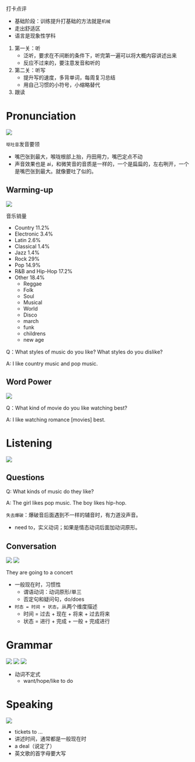 打卡点评

- 基础阶段：训练提升打基础的方法就是`机械`
- 走出舒适区
- 语言是现象性学科

1. 第一关：听
   - 泛听，要求在不间断的条件下，听完第一遍可以将大概内容讲述出来
   - 反应不过来的，要注意发音和听的
2. 第二关：听写
   - 提升写的速度，多背单词，每周复习总结
   - 用自己习惯的小符号，小缩略替代
3. 跟读

# Pronunciation
![](./pic/1.png)

`呕吐音`发音要领
- 嘴巴张到最大，喉咙根部上抬，丹田用力，嘴巴定点不动
- 声音效果也是 ai，和微笑音的音质是一样的，一个是扁扁的，左右咧开，一个是嘴巴张到最大。就像要吐了似的。

## Warming-up
![](./pic/2.png)

音乐销量
- Country   11.2%
- Electronic    3.4%
- Latin 2.6%
- Classical 1.4%
- Jazz  1.4%
- Rock  29%
- Pop   14.9%
- R&B   and Hip-Hop 17.2%
- Other 18.4%
  - Reggae
  - Folk
  - Soul
  - Musical
  - World
  - Disco
  - march
  - funk
  - childrens
  - new age

 Q：What styles of music do you like? What styles do you dislike?

 A: I like country music and pop music.

## Word Power
![](./pic/3.png)

Q：What kind of movie do you like watching best?

A: I like watching romance [movies] best.

# Listening
![](./pic/4.png)

## Questions
Q: What kinds of music do they like?

A: The girl likes pop music. The boy likes hip-hop.

`失去爆破`：爆破音后面遇到不一样的辅音时，有力道没声音。

- need to，实义动词；如果是情态动词后面加动词原形。


## Conversation

![](./pic/5.png)
![](./pic/6.png)

They are going to a concert

- 一般现在时，习惯性
  - 谓语动词：动词原形/单三
  - 否定句和疑问句，do/does
- `时态 = 时间 + 状态`，从两个维度描述
  - 时间 = 过去 + 现在 + 将来 + 过去将来
  - 状态 = 进行 + 完成 + 一般 + 完成进行

# Grammar
![](./pic/7.png)
![](./pic/8.png)
![](./pic/9.png)

- 动词不定式
  - want/hope/like to do

# Speaking



![](./pic/10.png)

- tickets to ...
- 讲述时间，通常都是一般现在时
- a deal（说定了）
- 英文歌的首字母要大写